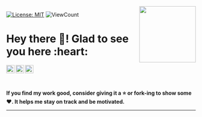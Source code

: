 <img align ="right" src = "https://cdn.shopify.com/s/files/1/0051/4802/products/stickers_octocat_large.png?v=1520903827" width="150" height="150">

[![License: MIT](https://img.shields.io/badge/License-MIT-yellow.svg)](https://github.com/ritbikbharti/ritbikbharti/blob/master/LICENSE.md)
![ViewCount](https://komarev.com/ghpvc/?username=ritbikbharti&label=Views&color=blue&style=plastic")

<h1>Hey there 👋! Glad to see you here :heart:</h1>

<a href="https://www.linkedin.com/in/ritbikbharti">
  <img align="left" alt="Ritbik's Linkdein" width="22px" src="https://cdn.jsdelivr.net/npm/simple-icons@v3/icons/linkedin.svg" />
</a>
<a href="https://www.github.com/ritbikbharti">
  <img align="left" alt="Ritbik's Github" width="22px" src="https://cdn.jsdelivr.net/npm/simple-icons@v3/icons/github.svg" />
</a>
<a href="https://www.x.xom/ritbikbharti">
  <img align="left" alt="Ritbik's Twitter" width="22px" src="https://cdn.jsdelivr.net/npm/simple-icons@14.12.1/icons/x.svg" />
</a>

<br/>
<br/>

<br>

**If you find my work good, consider giving it a :star: or fork-ing to show some :heart:. It helps me stay on track and be motivated.**

<hr \>
